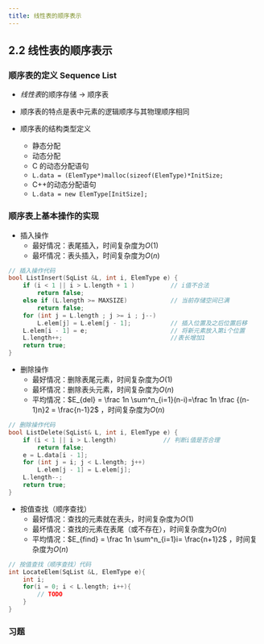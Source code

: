 ```yaml
---
title: 线性表的顺序表示
---
```

## 2.2 线性表的顺序表示

### 顺序表的定义 Sequence List

- *线性表*的顺序存储 -> 顺序表
- 顺序表的特点是表中元素的逻辑顺序与其物理顺序相同
- 顺序表的结构类型定义

  - 静态分配
  - 动态分配
  - C 的动态分配语句
  - `L.data = (ElemType*)malloc(sizeof(ElemType)*InitSize;`
  - C++的动态分配语句
  - `L.data = new ElemType[InitSize];`

### 顺序表上基本操作的实现

- 插入操作
  - 最好情况：表尾插入，时间复杂度为$O(1)$
  - 最坏情况：表头插入，时间复杂度为$O(n)$
  <!-- - 平均情况：$E_{ins} = \frac 1{n+1} \sum^{n+1}_{i=1}(n-i+1) = \frac 1{n+1}(n+\cdots + 1 + 0) = \frac n2$ ，时间复杂度为$O(n)$ -->

```cpp
// 插入操作代码
bool ListInsert(SqList &L, int i, ElemType e) {
    if (i < 1 || i > L.length + 1 )          // i值不合法
        return false;
    else if (L.length >= MAXSIZE)            // 当前存储空间已满
        return false;
    for (int j = L.length ; j >= i ; j--)
        L.elem[j] = L.elem[j - 1];           // 插入位置及之后位置后移
    L.elem[i - 1] = e;                       // 将新元素放入第i个位置
    L.length++;                              //表长增加1
    return true;
}
```

- 删除操作
  - 最好情况：删除表尾元素，时间复杂度为$O(1)$
  - 最坏情况：删除表头元素，时间复杂度为$O(n)$
  - 平均情况：$E_{del} = \frac 1n \sum^n_{i=1}(n-i)=\frac 1n \frac {(n-1)n}2 = \frac{n-1}2$ ，时间复杂度为$O(n)$

```cpp
// 删除操作代码
bool ListDelete(SqList& L, int i, ElemType e) {
    if (i < 1 || i > L.length)             // 判断i值是否合理
        return false;
    e = L.data[i - 1];
    for (int j = i; j < L.length; j++)
        L.elem[j - 1] = L.elem[j];
    L.length--;
    return true;
}
```

- 按值查找（顺序查找）
  - 最好情况：查找的元素就在表头，时间复杂度为$O(1)$
  - 最坏情况：查找的元素在表尾（或不存在），时间复杂度为$O(n)$
  - 平均情况：$E_{find} = \frac 1n \sum^n_{i=1}i= \frac{n+1}2$ ，时间复杂度为$O(n)$

```cpp
// 按值查找（顺序查找）代码
int LocateElem(SqList &L, ElemType e){
    int i;
    for(i = 0; i < L.length; i++){
        // TODO
    }
}
```

### 习题

<!-- - 11 顺序表的插入算法中，当 n 个空间已满时，可再申请增加分配 m 个空间，若申请失败，则说明系统没有（）可分配的存储空间 →n+m 个连续
- 综合题 10【2010】
- 综合题 11【2011】
- 综合题 12【2013】
- 综合题 13【2018】
- 综合题 14【2020】这题有点问题，比如 S1=[8, -1]，S2=[10, 0]，S3=[12, 1]，则 D= 8，而不是 4 -->
